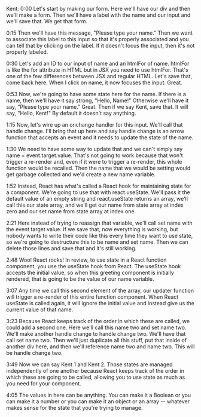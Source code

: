 Kent: 0:00 Let's start by making our form. Here we'll have our div and then we'll make a form. Then we'll have a label with the name and our input and we'll save that. We get that form.

0:15 Then we'll have this message, "Please type your name." Then we want to associate this label to this input so that it's properly associated and you can tell that by clicking on the label. If it doesn't focus the input, then it's not properly labeled.

0:30 Let's add an ID to our input of name and an htmlFor of name. htmlFor is like the for attribute in HTML but in JSX you need to use htmlFor. That's one of the few differences between JSX and regular HTML. Let's save that, come back here. When I click on name, it now focuses the input. Great.

0:53 Now, we're going to have some state here for the name. If there is a name, then we'll have it say strong, "Hello, Name!" Otherwise we'll have it say, "Please type your name." Great. Then if we say Kent, save that. It will say, "Hello, Kent!" By default it doesn't say anything.

1:15 Now, let's wire up an onchange handler for this input. We'll call that handle change. I'll bring that up here and say handle change is an arrow function that accepts an event and it needs to update the state of the name.

1:30 We need to have some way to update that and we can't simply say name = event.target.value. That's not going to work because that won't trigger a re-render and, even if it were to trigger a re-render, this whole function would be recalled. Then the name that we would be setting would get garbage collected and we'd create a new name variable.

1:52 Instead, React has what's called a React hook for maintaining state for a component. We're going to use that with react.useState. We'll pass it the default value of an empty string and react.useState returns an array, we'll call this our state array, and we'll get our name from state array at index zero and our set name from state array at index one.

2:21 Here instead of trying to reassign that variable, we'll call set name with the event target value. If we save that, now everything is working, but nobody wants to write their code like this every time they want to use state, so we're going to destructure this to be name and set name. Then we can delete those lines and save that and it's still working.

2:48 Woo! React rocks! In review, to use state in a React function component, you use the useState hook from React. The useState hook accepts the initial value, so when this greeting component is initially rendered, that is going to be the value of our name variable.

3:07 Any time we call this second element of the array, our updater function will trigger a re-render of this entire function component. When React useState is called again, it will ignore the initial value and instead give us the current value of that name.

3:23 Because React keeps track of the order in which these are called, we could add a second one. Here we'll call this name two and set name two. We'll make another handle change to handle change two. We'll have that call set name two. Then we'll just duplicate all this stuff, put that inside of another div here, and then we'll reference name two and name two. This will be handle change two.

3:49 Now we can say Kent 1 and Kent 2. Those states are managed independently of one another because React keeps track of the order in which these are going to be called, allowing you to use state as much as you need for your component.

4:05 The values in here can be anything. You can make it a Boolean or you can make it a number or you can make it an object or an array -- whatever makes sense for the state that you're trying to manage.


